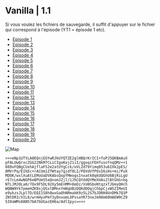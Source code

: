 # Vanilla | 1.1

Si vous voulez les fichiers de sauvegarde, il suffit d'appuyer sur le fichier qui correspond à l'épisode (YT1 = épisode 1 etc).

- [Episode 1](https://youtu.be/wLT97nQ7uBM)
- [Episode 2](https://youtu.be/gvWN4YMX-t0)
- [Episode 3](https://youtu.be/JOitl3_7Zng)
- [Episode 4](https://youtu.be/m6bd7rTcxLo)
- [Episode 5](https://youtu.be/sM96aZdenes)
- [Episode 6](https://youtu.be/xHq1NbI7yms)
- [Episode 7](https://youtu.be/ROb5_bxgdEk)
- [Episode 8](https://youtu.be/tqMRGR-5VG0)
- [Episode 9](https://youtu.be/lQ_lSqQVDtw)
- [Episode 10](https://youtu.be/qbfMXM66_ZM)
- [Episode 11](https://youtu.be/H4Ec5HYzgsQ)
- [Episode 12](https://youtu.be/CYvBlfvBzOs)
- [Episode 13](https://youtu.be/E_Oq7T6560w)
- [Episode 14](https://youtu.be/jyQHyUymXbY)
- [Episode 15](https://youtu.be/M7fi0Wz8Sd4)
- [Episode 16](https://youtu.be/qH-zD-K962c)
- [Episode 17](https://youtu.be/D1OKJY86i-I)
- [Episode 18](https://youtu.be/S8dQWuQRCaM)
- [Episode 19](https://youtu.be/-GI5PBjg0eI)
- [Episode 20](https://youtu.be/sXRJUSskiFM)

![Map](ZyHOsQ66vD.png)

```
>>>eNp1UTtLA0EQnjEGYwRJkUYQTZE2glHBQrKrICI+foPJ5QKBmAuX
pFALUwQrxcZGG22NkM7CLiCIgoKojZ1iI/ggoqiFEHfusnfnqQMz++1
889xFQBgCUxhAjflaFS2e2atUYgCck/oVLZdT9Yimq053u6IXk2pES/
8MVrPq/EIkEc+rACUm1ZfWtay7gjdf0LI/PQVdVfPOxI6iHs+mi/PuX
MDOK/wslXuAtLEMoUaDVKAbsQopYMmogsInxatk0qkUQGhU6BjRiLgU
rE7cLm4wNGP6eBPUm55aQnomJZjl/1JhCQYddQYMeXUAs2lBtGhG+bg
NTLJMJOLa0/7Ox9F5DL92Xy5mEnMM+8eDz/VoNSboNtqzxTJbmyQHch
WQNW9Yk7pmeHZK8sjQSxlBMnxYmNqUBzDQKdDOqjChbpCjxWSZIMeUI
e9ykzsJLpl7D/EQI1S8h8wxGaOhNRmakK9z5L2S7bJDRH4UnDMk7Q1P
ZNtDR3/XIL8/wrmHyxPmf3yDnxomLXPvsaYR73neJm98m6OHAEW9CZ9
5I0aWMs8AN57bA7bUGazEH6a/AdlIpyc=<<<
```